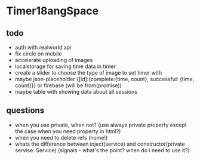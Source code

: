 # Timer18angSpace

## todo

- auth with realworld api
- fix circle on mobile
- accelerate uploading of images
- localstorage for saving time data in timer
- create a slider to choose the type of image to set timer with
- maybe json-placeholder {[id]:{complete:{time, count}, successful: {time, count}}} or firebase (will be from(promise))
- maybe table with showing data about all sessions

## questions

- when you use private, when not? (use always private property except the case when you need property in html?)
- when you need to delete refs (home!)
- whats the difference between inject(service) and constructor(private servise: Service) (signals - what's the point? when do i need to use it?)
